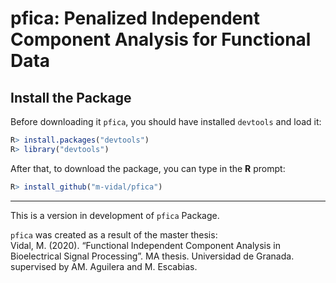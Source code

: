 # pfica: Penalized Independent Component Analysis for Functional Data
## Install the Package
Before downloading it `pfica`, you should have installed `devtools` and load it:

```R
R> install.packages("devtools")
R> library("devtools")
```

After that, to download the package, you can type in the **R** prompt:

```R
R> install_github("m-vidal/pfica")
```
___

This is a version in development of `pfica` Package. 

`pfica` was created as a result of the master thesis:  
Vidal, M. (2020). “Functional Independent Component Analysis in Bioelectrical Signal Processing”. MA thesis. Universidad de Granada.
supervised by AM. Aguilera and M. Escabias.
